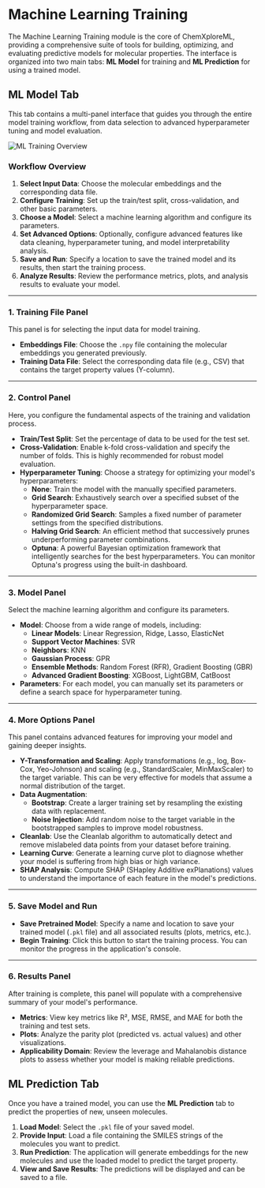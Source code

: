 # Machine Learning Training

The Machine Learning Training module is the core of ChemXploreML, providing a comprehensive suite of tools for building, optimizing, and evaluating predictive models for molecular properties. The interface is organized into two main tabs: **ML Model** for training and **ML Prediction** for using a trained model.

## ML Model Tab

This tab contains a multi-panel interface that guides you through the entire model training workflow, from data selection to advanced hyperparameter tuning and model evaluation.

![ML Training Overview](/screenshots/ml-training/cxml-ml-model-overview.png)

### Workflow Overview

1. **Select Input Data**: Choose the molecular embeddings and the corresponding data file.
2. **Configure Training**: Set up the train/test split, cross-validation, and other basic parameters.
3. **Choose a Model**: Select a machine learning algorithm and configure its parameters.
4. **Set Advanced Options**: Optionally, configure advanced features like data cleaning, hyperparameter tuning, and model interpretability analysis.
5. **Save and Run**: Specify a location to save the trained model and its results, then start the training process.
6. **Analyze Results**: Review the performance metrics, plots, and analysis results to evaluate your model.

---

### 1. Training File Panel

This panel is for selecting the input data for model training.

- **Embeddings File**: Choose the `.npy` file containing the molecular embeddings you generated previously.
- **Training Data File**: Select the corresponding data file (e.g., CSV) that contains the target property values (Y-column).

---

### 2. Control Panel

Here, you configure the fundamental aspects of the training and validation process.

- **Train/Test Split**: Set the percentage of data to be used for the test set.
- **Cross-Validation**: Enable k-fold cross-validation and specify the number of folds. This is highly recommended for robust model evaluation.
- **Hyperparameter Tuning**: Choose a strategy for optimizing your model's hyperparameters:
  - **None**: Train the model with the manually specified parameters.
  - **Grid Search**: Exhaustively search over a specified subset of the hyperparameter space.
  - **Randomized Grid Search**: Samples a fixed number of parameter settings from the specified distributions.
  - **Halving Grid Search**: An efficient method that successively prunes underperforming parameter combinations.
  - **Optuna**: A powerful Bayesian optimization framework that intelligently searches for the best hyperparameters. You can monitor Optuna's progress using the built-in dashboard.

---

### 3. Model Panel

Select the machine learning algorithm and configure its parameters.

- **Model**: Choose from a wide range of models, including:
  - **Linear Models**: Linear Regression, Ridge, Lasso, ElasticNet
  - **Support Vector Machines**: SVR
  - **Neighbors**: KNN
  - **Gaussian Process**: GPR
  - **Ensemble Methods**: Random Forest (RFR), Gradient Boosting (GBR)
  - **Advanced Gradient Boosting**: XGBoost, LightGBM, CatBoost
- **Parameters**: For each model, you can manually set its parameters or define a search space for hyperparameter tuning.

---

### 4. More Options Panel

This panel contains advanced features for improving your model and gaining deeper insights.

- **Y-Transformation and Scaling**: Apply transformations (e.g., log, Box-Cox, Yeo-Johnson) and scaling (e.g., StandardScaler, MinMaxScaler) to the target variable. This can be very effective for models that assume a normal distribution of the target.
- **Data Augmentation**:
  - **Bootstrap**: Create a larger training set by resampling the existing data with replacement.
  - **Noise Injection**: Add random noise to the target variable in the bootstrapped samples to improve model robustness.
- **Cleanlab**: Use the Cleanlab algorithm to automatically detect and remove mislabeled data points from your dataset before training.
- **Learning Curve**: Generate a learning curve plot to diagnose whether your model is suffering from high bias or high variance.
- **SHAP Analysis**: Compute SHAP (SHapley Additive exPlanations) values to understand the importance of each feature in the model's predictions.

---

### 5. Save Model and Run

- **Save Pretrained Model**: Specify a name and location to save your trained model (`.pkl` file) and all associated results (plots, metrics, etc.).
- **Begin Training**: Click this button to start the training process. You can monitor the progress in the application's console.

---

### 6. Results Panel

After training is complete, this panel will populate with a comprehensive summary of your model's performance.

- **Metrics**: View key metrics like R², MSE, RMSE, and MAE for both the training and test sets.
- **Plots**: Analyze the parity plot (predicted vs. actual values) and other visualizations.
- **Applicability Domain**: Review the leverage and Mahalanobis distance plots to assess whether your model is making reliable predictions.

## ML Prediction Tab

Once you have a trained model, you can use the **ML Prediction** tab to predict the properties of new, unseen molecules.

1. **Load Model**: Select the `.pkl` file of your saved model.
2. **Provide Input**: Load a file containing the SMILES strings of the molecules you want to predict.
3. **Run Prediction**: The application will generate embeddings for the new molecules and use the loaded model to predict the target property.
4. **View and Save Results**: The predictions will be displayed and can be saved to a file.
